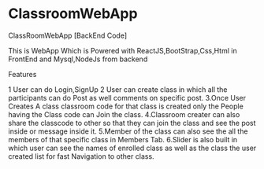 # ClassroomWebApp

ClassRoomWebApp [BackEnd Code]


This is WebApp Which is Powered with ReactJS,BootStrap,Css,Html in FrontEnd and Mysql,NodeJs from backend 

Features 

1 User can do Login,SignUp
2 User can create class in which all the participants can do Post as well comments on specific post. 
3.Once User Creates A class classroom code for that class is created only the People having the Class code can Join the class.
4.Classroom creater can also share the classcode to other so that they can join the class and see the post inside or message inside it.
5.Member of the class can also see the all the members of that specific class in Members Tab. 
6.Slider is also built in which user can see the names of  enrolled class  as well as the class the user created list for fast Navigation to other class. 
